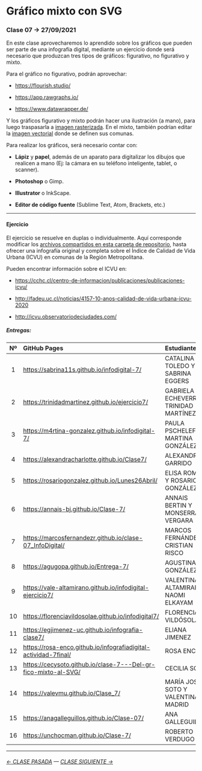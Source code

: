 # Gráfico mixto con SVG

### Clase 07 → 27/09/2021

En este clase aprovecharemos lo aprendido sobre los gráficos que pueden ser parte de una infografía digital, mediante un ejercicio donde será necesario que produzcan tres tipos de gráficos: figurativo, no figurativo y mixto. 

Para el gráfico no figurativo, podrán aprovechar:

- https://flourish.studio/ 

- https://app.rawgraphs.io/

- https://www.datawrapper.de/

Y los gráficos figurativo y mixto podrán hacer una ilustración (a mano), para luego traspasarla a [imagen rasterizada](https://helpx.adobe.com/es/photoshop-elements/key-concepts/raster-vector.html). En el mixto, también podrían editar la [imagen vectorial](https://helpx.adobe.com/es/photoshop-elements/key-concepts/raster-vector.html) donde se definen sus comunas.

Para realizar los gráficos, será necesario contar con:

- **Lápiz** y **papel**, además de un aparato para digitalizar los dibujos que realicen a mano (Ej: la cámara en su teléfono inteligente, tablet, o scanner). 

- **Photoshop** o Gimp.

- **Illustrator** o InkScape.

- **Editor de código fuente** (Sublime Text, Atom, Brackets, etc.)

- - - - - - - - - - 

#### Ejercicio

El ejercicio se resuelve en duplas o individualmente. Aquí corresponde modificar los [archivos compartidos en esta carpeta de repositorio](https://profesorfaco.github.io/dno075-2021-1/clase-07/), hasta ofrecer una infografía original y completa sobre el Índice de Calidad de Vida Urbana (ICVU) en comunas de la Región Metropolitana. 

Pueden encontrar información sobre el ICVU en:

- https://cchc.cl/centro-de-informacion/publicaciones/publicaciones-icvu/

- http://fadeu.uc.cl/noticias/4157-10-anos-calidad-de-vida-urbana-icvu-2020

- http://icvu.observatoriodeciudades.com/

##### Entregas:

| Nº    | GitHub Pages | Estudiantes    | 
|:-----:|:-------------|:---------------|
|  1    | https://sabrina11s.github.io/infodigital-7/ | CATALINA TOLEDO Y SABRINA EGGERS |
|  2    | https://trinidadmartinez.github.io/ejercicio7/ | GABRIELA ECHEVERRÍA Y TRINIDAD MARTÍNEZ |
|  3    | https://m4rtina-gonzalez.github.io/infodigital-7/ | PAULA PSCHELEFF Y MARTINA GONZÁLEZ |
|  4    | https://alexandracharlotte.github.io/Clase7/ | ALEXANDRA GARRIDO |
|  5    | https://rosariogonzalez.github.io/Lunes26Abril/ | ELISA ROMÁN Y ROSARIO GONZÁLEZ |
|  6    | https://annais-bj.github.io/Clase-7/ | ANNAIS BERTIN Y MONSERRAT VERGARA |
|  7    | https://marcosfernandezr.github.io/clase-07_InfoDigital/ | MARCOS FERNÁNDEZ Y CRISTIAN RISCO |
|  8    | https://agugopa.github.io/Entrega-7/ | AGUSTINA GONZÁLEZ |
|  9    | https://vale-altamirano.github.io/infodigital-ejercicio7/ | VALENTINA ALTAMIRANO Y NAOMI ELKAYAM |
|  10   | https://florenciavildosolae.github.io/infodigital7/ | FLORENCIA VILDÓSOLA |
|  11   | https://egjimenez-uc.github.io/infografia-clase7/ | ELIANA JIMENEZ |
|  12   | https://rosa-enco.github.io/infografiadigital-actividad-7final/ | ROSA ENCO |
|  13   | https://cecysoto.github.io/clase-7---Del-gr-fico-mixto-al-SVG/ | CECILIA SOTO |
|  14   | https://valevmu.github.io/Clase_7/ | MARÍA JOSE SOTO Y VALENTINA MADRID |
|  15   | https://anagalleguillos.github.io/Clase-07/ | ANA GALLEGUILLOS |
|  16   | https://unchocman.github.io/Clase-7/ | ROBERTO VERDUGO |


- - - - - - - -

###### [← CLASE PASADA](https://github.com/profesorfaco/dno075-2021/tree/main/clase-06) — [CLASE SIGUIENTE →](https://github.com/profesorfaco/dno075-2021/tree/main/clase-08) 

